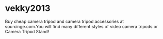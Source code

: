 vekky2013
=========

Buy cheap camera tripod and camera tripod accessories at sourcinge.com.You will find many different styles of video camera tripods or Camera Tripod Stand! 
